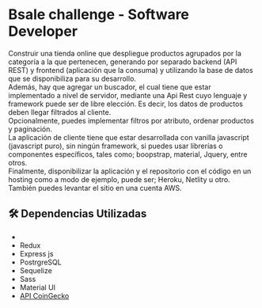 # Bsale challenge - Software Developer
Construir una tienda online que despliegue productos agrupados por la categoría a la que pertenecen, generando por separado backend (API REST) y frontend (aplicación que la consuma) y utilizando la base de datos que se disponibiliza para
su desarrollo.<br/>
Además, hay que agregar un buscador, el cual tiene que estar implementado a nivel de servidor, 
mediante una Api Rest cuyo lenguaje y framework puede ser de libre elección. Es decir, los datos de productos deben llegar filtrados al cliente.<br/>
Opcionalmente, puedes implementar filtros por atributo, ordenar productos y
paginación.<br/>
La aplicación de cliente tiene que estar desarrollada con vanilla javascript
(javascript puro), sin ningún framework, si puedes usar librerías o componentes
específicos, tales como; boopstrap, material, Jquery, entre otros.<br/>
Finalmente, disponibilizar la aplicación y el repositorio con el código en un hosting
como a modo de ejemplo, puede ser; Heroku, Netlity u otro. También puedes levantar
el sitio en una cuenta AWS.

## 🛠️ Dependencias Utilizadas

* 
* Redux
* Express js
* PostrgreSQL
* Sequelize
* Sass
* Material UI
* [API CoinGecko](https://www.coingecko.com/en/api)
